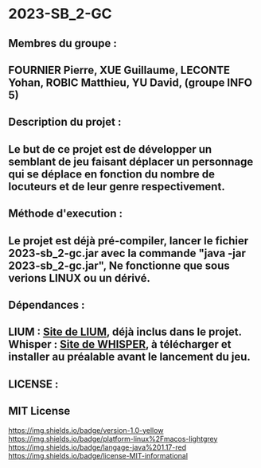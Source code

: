 # 2023-SB_2-GC

## Membres du groupe :
FOURNIER Pierre, XUE Guillaume, LECONTE Yohan, ROBIC Matthieu, YU David, (groupe INFO 5)
---
## Description du projet :
Le but de ce projet est de développer un semblant de jeu faisant déplacer un personnage qui se déplace en fonction du nombre de locuteurs et de leur genre respectivement.
---
## Méthode d'execution :
Le projet est déjà pré-compiler, lancer le fichier 2023-sb_2-gc.jar avec la commande "java -jar 2023-sb_2-gc.jar", __Ne fonctionne que sous verions LINUX ou un dérivé__.
---
## Dépendances :
LIUM : [Site de LIUM](https://projets-lium.univ-lemans.fr/spkdiarization/), déjà inclus dans le projet.
Whisper : [Site de WHISPER](https://github.com/openai/whisper), à télécharger et installer au préalable avant le lancement du jeu.
---
## LICENSE :
MIT License
---

https://img.shields.io/badge/version-1.0-yellow
https://img.shields.io/badge/platform-linux%2Fmacos-lightgrey
https://img.shields.io/badge/langage-java%201.17-red
https://img.shields.io/badge/license-MIT-informational
